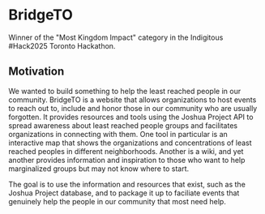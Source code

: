 # BridgeTO

Winner of the "Most Kingdom Impact" category in the Indigitous #Hack2025 Toronto Hackathon.

## Motivation

We wanted to build something to help the least reached people in our community. BridgeTO is a website that allows organizations to host events to reach out to, include and honor those in our community who are usually forgotten. 
It provides resources and tools using the Joshua Project API to spread awareness about least reached people groups and facilitates organizations in connecting with them.
One tool in particular is an interactive map that shows the organizations and concentrations of least reached peoples in different neighborhoods.
Another is a wiki, and yet another provides information and inspiration to those who want to help marginalized groups but may not know where to start.

The goal is to use the information and resources that exist, such as the Joshua Project database, and to package it up to faciliate events that genuinely help the people in our community that most need help.



